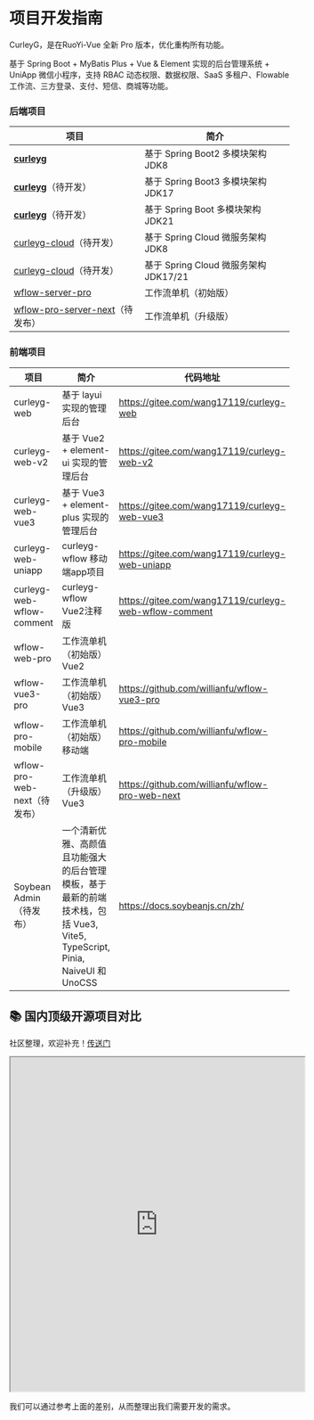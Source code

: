 # 项目开发指南

CurleyG，是在RuoYi-Vue 全新 Pro 版本，优化重构所有功能。

基于 Spring Boot + MyBatis Plus + Vue & Element 实现的后台管理系统 + UniApp 微信小程序，支持 RBAC 动态权限、数据权限、SaaS 多租户、Flowable 工作流、三方登录、支付、短信、商城等功能。

### 后端项目

| 项目                                                         | 简介                                  |
| ------------------------------------------------------------ | ------------------------------------- |
| **[curleyg](https://gitee.com/wang17119/curleyg)**           | 基于 Spring Boot2 多模块架构 JDK8     |
| **[curleyg](https://gitee.com/wang17119/curleyg)**（待开发） | 基于 Spring Boot3 多模块架构  JDK17   |
| **[curleyg](https://gitee.com/wang17119/curleyg)**（待开发） | 基于 Spring Boot 多模块架构  JDK21    |
| [curleyg-cloud](https://gitee.com/zhijiantianya/yudao-cloud)（待开发） | 基于 Spring Cloud 微服务架构 JDK8     |
| [curleyg-cloud](https://gitee.com/zhijiantianya/yudao-cloud)（待开发） | 基于 Spring Cloud 微服务架构 JDK17/21 |
| [wflow-server-pro](https://github.com/willianfu/wflow-server-pro) | 工作流单机（初始版）                  |
| [wflow-pro-server-next](https://github.com/willianfu/wflow-pro-server-next)（待发布） | 工作流单机（升级版）                  |

### 前端项目

| 项目                         | 简介                                                         | 代码地址                                              |
| ---------------------------- | ------------------------------------------------------------ | ----------------------------------------------------- |
| curleyg-web                  | 基于 layui 实现的管理后台                                    | https://gitee.com/wang17119/curleyg-web               |
| curleyg-web-v2               | 基于 Vue2 + element-ui 实现的管理后台                        | https://gitee.com/wang17119/curleyg-web-v2            |
| curleyg-web-vue3             | 基于 Vue3 + element-plus 实现的管理后台                      | https://gitee.com/wang17119/curleyg-web-vue3          |
| curleyg-web-uniapp           | curleyg-wflow 移动端app项目                                  | https://gitee.com/wang17119/curleyg-web-uniapp        |
| curleyg-web-wflow-comment    | curleyg-wflow Vue2注释版                                     | https://gitee.com/wang17119/curleyg-web-wflow-comment |
| wflow-web-pro                | 工作流单机（初始版）Vue2                                     |                                                       |
| wflow-vue3-pro               | 工作流单机（初始版）Vue3                                     | https://github.com/willianfu/wflow-vue3-pro           |
| wflow-pro-mobile             | 工作流单机（初始版）移动端                                   | https://github.com/willianfu/wflow-pro-mobile         |
| wflow-pro-web-next（待发布） | 工作流单机（升级版）Vue3                                     | https://github.com/willianfu/wflow-pro-web-next       |
| Soybean Admin（待发布）      | 一个清新优雅、高颜值且功能强大的后台管理模板，基于最新的前端技术栈，包括 Vue3, Vite5, TypeScript, Pinia, NaiveUI 和 UnoCSS | https://docs.soybeanjs.cn/zh/                         |



## 📚 国内顶级开源项目对比

社区整理，欢迎补充！[传送门](https://www.yuque.com/docs/share/879c8e99-23ef-46b1-b6d8-9b66426380c1)

<iframe src="https://www.yuque.com/docs/share/879c8e99-23ef-46b1-b6d8-9b66426380c1#qam2" width="105%" height="600" style="margin: 0px; padding: 0px;"></iframe>

我们可以通过参考上面的差别，从而整理出我们需要开发的需求。
